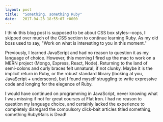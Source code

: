 ```yaml
---
layout: post
title:  "Something, something Ruby"
date:   2017-04-23 18:55:07 +0000
---
```



I think this blog post is supposed to be about CSS box styles--oops, I skipped over much of the CSS section to continue learning Ruby.  As my old boss used to say, "Work on what is interesting to you in this moment."

Previously, I learned JavaScript and had no reason to question it as my language of choice.  However, this morning I fired up the mac to work on a MERN project (Mongo, Express, React, Node).  Returning to the land of semi-colons and curly braces felt unnatural, if not clunky.  Maybe it is the implicit return in Ruby, or the robust standard library (looking at you, JavaScript + underscore), but I found myself struggling to write expressive code and longing for the elegence of Ruby.

I would have continued on programming in JavaScript, never knowing what I was missing if not for great courses at Flat Iron.  I had no reason to question my language choice, and certainly lacked the experience to completely disregard the compulsory click-bait articles titled something, something Ruby/Rails is Dead!
